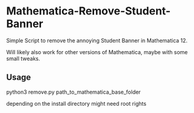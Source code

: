# Mathematica-Remove-Student-Banner
Simple Script to remove the annoying Student Banner in Mathematica 12.

Will likely also work for other versions of Mathematica, maybe with some small tweaks.

## Usage
python3 remove.py path_to_mathematica_base_folder

depending on the install directory might need root rights
